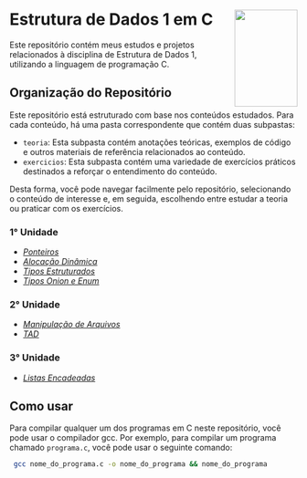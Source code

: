 # Estrutura de Dados 1 em C <img align="right" width="110" height="170" src="https://assecom.ufersa.edu.br/wp-content/uploads/sites/24/2014/09/PNG-bras%C3%A3o-Ufersa.png">

Este repositório contém meus estudos e projetos relacionados à disciplina de Estrutura de Dados 1, utilizando a linguagem de programação C.

## Organização do Repositório

Este repositório está estruturado com base nos conteúdos estudados. Para cada conteúdo, há uma pasta correspondente que contém duas subpastas:

- `teoria`: Esta subpasta contém anotações teóricas, exemplos de código e outros materiais de referência relacionados ao conteúdo.
- `exercicios`: Esta subpasta contém uma variedade de exercícios práticos destinados a reforçar o entendimento do conteúdo.

Desta forma, você pode navegar facilmente pelo repositório, selecionando o conteúdo de interesse e, em seguida, escolhendo entre estudar a teoria ou praticar com os exercícios.

### 1° Unidade

- _[Ponteiros][1]_
- _[Alocação Dinâmica][2]_
- _[Tipos Estruturados][3]_
- _[Tipos Onion e Enum][4]_

### 2° Unidade

- _[Manipulação de Arquivos][5]_
- _[TAD][6]_

### 3° Unidade

- _[Listas Encadeadas][7]_

[1]: https://github.com/gusjjpv/data-structure/tree/main/1%C2%B0%20unidade/ponteiros
[2]: https://github.com/gusjjpv/data-structure/tree/main/1%C2%B0%20unidade/alocacao_dinamica
[3]: https://github.com/gusjjpv/data-structure/tree/main/1%C2%B0%20unidade/struct
[4]: https://github.com/gusjjpv/data-structure/tree/main/1%C2%B0%20unidade/union%20e%20enum
[5]: https://github.com/gusjjpv/data-structure/tree/main/2%C2%B0%20unidade/manipulando_arquivos.c
[6]: https://github.com/gusjjpv/data-structure/tree/main/2%C2%B0%20unidade/TAD
[7]: https://github.com/gusjjpv/data-structure/tree/main/3%C2%B0%20unidade/listas%20encadeadas

## Como usar

Para compilar qualquer um dos programas em C neste repositório, você pode usar o compilador gcc. Por exemplo, para compilar um programa chamado `programa.c`, você pode usar o seguinte comando:

```bash
 gcc nome_do_programa.c -o nome_do_programa && nome_do_programa
```
